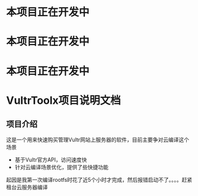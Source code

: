 # 本项目正在开发中
# 本项目正在开发中
# 本项目正在开发中

# VultrToolx项目说明文档
## 项目介绍
这是一个用来快速购买管理Vultr网站上服务器的软件，目前主要争对云编译这个场景



- 基于Vultr官方API，访问速度快
- 针对云编译场景优化，提供了些快捷功能


起因是我第一次编译rootfs时花了近5个小时才完成，然后报错启动不了。。。。赶紧租台云服务器编译